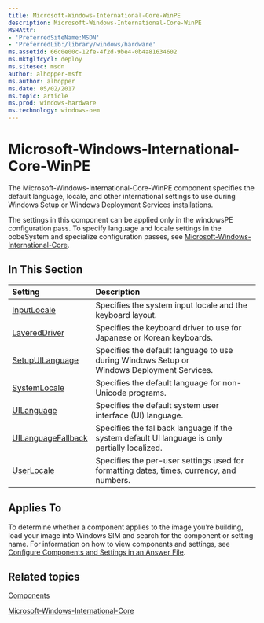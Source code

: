 ```yaml
---
title: Microsoft-Windows-International-Core-WinPE
description: Microsoft-Windows-International-Core-WinPE
MSHAttr:
- 'PreferredSiteName:MSDN'
- 'PreferredLib:/library/windows/hardware'
ms.assetid: 66c0e00c-12fe-4f2d-9be4-0b4a81634602
ms.mktglfcycl: deploy
ms.sitesec: msdn
author: alhopper-msft
ms.author: alhopper
ms.date: 05/02/2017
ms.topic: article
ms.prod: windows-hardware
ms.technology: windows-oem
---
```

# Microsoft-Windows-International-Core-WinPE

The Microsoft-Windows-International-Core-WinPE component specifies the default language, locale, and other international settings to use during Windows Setup or Windows Deployment Services installations.

The settings in this component can be applied only in the windowsPE configuration pass. To specify language and locale settings in the oobeSystem and specialize configuration passes, see [Microsoft-Windows-International-Core](microsoft-windows-international-core.md).

## In This Section

| Setting                 | Description                                                                           |
|:------------------------|:--------------------------------------------------------------------------------------|
| [InputLocale](microsoft-windows-international-core-winpe-inputlocale.md) | Specifies the system input locale and the keyboard layout. |
| [LayeredDriver](microsoft-windows-international-core-winpe-layereddriver.md) | Specifies the keyboard driver to use for Japanese or Korean keyboards. |
| [SetupUILanguage](microsoft-windows-international-core-winpe-setupuilanguage.md) | Specifies the default language to use during Windows Setup or Windows Deployment Services. |
| [SystemLocale](microsoft-windows-international-core-winpe-systemlocale.md) | Specifies the default language for non-Unicode programs. |
| [UILanguage](microsoft-windows-international-core-winpe-uilanguage.md) | Specifies the default system user interface (UI) language. |
| [UILanguageFallback](microsoft-windows-international-core-winpe-uilanguagefallback.md) | Specifies the fallback language if the system default UI language is only partially localized. |
| [UserLocale](microsoft-windows-international-core-winpe-userlocale.md) | Specifies the per-user settings used for formatting dates, times, currency, and numbers. |

## Applies To

To determine whether a component applies to the image you’re building, load your image into Windows SIM and search for the component or setting name. For information on how to view components and settings, see [Configure Components and Settings in an Answer File](https://docs.microsoft.com/en-us/windows-hardware/customize/desktop/wsim/configure-components-and-settings-in-an-answer-file).

## Related topics

[Components](components-b-unattend.md)

[Microsoft-Windows-International-Core](microsoft-windows-international-core.md)
